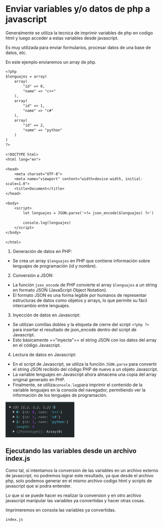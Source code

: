 # Enviar variables y/o datos de php a javascript

Generalmente se utiliza la tecnica de imprimir variables de php en codigo html y luego acceder a estas variables desde javascript.

Es muy utilizada para enviar formularios, procesar datos de una base de datos, etc.

En este ejemplo enviaremos un array de php.

```
<?php
$lenguajes = array(
    array(
        "id" => 0,
        "name" => "c++"
    ),
    array(
        "id" => 1,
        "name" => "c#"
    ),
    array(
        "id" => 2,
        "name" => "python"
    )
)
?>

<!DOCTYPE html>
<html lang="en">

<head>
    <meta charset="UTF-8">
    <meta name="viewport" content="width=device-width, initial-scale=1.0">
    <title>Document</title>
</head>

<body>
    <script>
        let lenguajes = JSON.parse('<?= json_encode($lenguajes) ?>')

        console.log(lenguajes)
    </script>
</body>

</html>
```

1. Generación de datos en PHP:

- Se crea un array `$lenguajes` en PHP que contiene información sobre lenguajes de programación (id y nombre).

2. Conversión a JSON:

- La función `json_encode` de PHP convierte el array `$lenguajes` a un string en formato JSON (JavaScript Object Notation).
- El formato JSON es una forma legible por humanos de representar estructuras de datos como objetos y arrays, lo que permite su fácil intercambio entre lenguajes.

3. Inyección de datos en Javascript:

- Se utilizan comillas dobles y la etiqueta de cierre del script `<?php ?>` para insertar el resultado de json_encode dentro del script de Javascript.
- Esto básicamente =="inyecta"== el string JSON con los datos del array en el código Javascript.

4. Lectura de datos en Javascript:

- En el script de Javascript, se utiliza la función `JSON.parse` para convertir el string JSON recibido del código PHP de nuevo a un objeto Javascript.
- La variable lenguajes en Javascript ahora almacena una copia del array original generado en PHP.
- Finalmente, se utiliza` console.log `para imprimir el contenido de la variable lenguajes en la consola del navegador, permitiendo ver la información de los lenguajes de programación.

![](../images/json_php_a_js.png)

## Ejecutando las variables desde un archivo index.js

Como tal, si intentamos la conversion de las variables en un archivo externo de javascript, no podremos lograr este resultado, ya que desde el archivo php, solo podemos generar en el mismo archivo codigo html y scripts de javascript que si podra entender.

Lo que si se puede hacer es realizar la conversion y en otro archivo javascript manipular las variables ya convertidas y hacer otras cosas.

Imprimeremos en consola las variables ya convertidas.


```
index.js

```